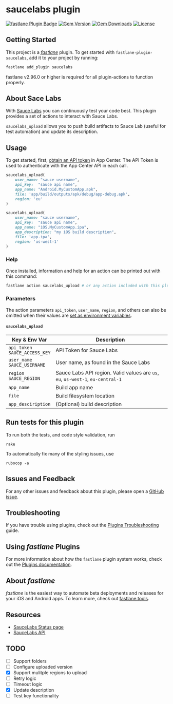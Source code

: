 # saucelabs plugin

[![fastlane Plugin Badge](https://rawcdn.githack.com/fastlane/fastlane/master/fastlane/assets/plugin-badge.svg)](https://rubygems.org/gems/fastlane-plugin-saucelabs)
[![Gem Version](https://badge.fury.io/rb/fastlane-plugin-saucelabs.svg)](https://badge.fury.io/rb/fastlane-plugin-saucelabs)
[![Gem Downloads](https://img.shields.io/gem/dt/fastlane-plugin-saucelabs?color=light-green)](https://img.shields.io/gem/dt/fastlane-plugin-saucelabs)
[![License](https://img.shields.io/github/license/cloudkats/fastlane-plugin-saucelabs?color=light-green)](https://img.shields.io/github/license/cloudkats/fastlane-plugin-saucelabs)

## Getting Started

This project is a [_fastlane_](https://github.com/fastlane/fastlane) plugin. To get started with `fastlane-plugin-saucelabs`, add it to your project by running:

```bash
fastlane add_plugin saucelabs
```

fastlane v2.96.0 or higher is required for all plugin-actions to function properly.

## About Sace Labs
With [Sauce Labs](https://saucelabs.com/) you can continuously test your code best. This plugin provides a set of actions to interact with Sauce Labs.

`saucelabs_upload` allows you to push build artifacts to Sauce Lab (useful for test automation) and update its description.

## Usage

To get started, first, [obtain an API token](https://docs.saucelabs.com/dev/api/index.html) in App Center. The API Token is used to authenticate with the App Center API in each call.

```ruby
saucelabs_upload(
    user_name: "sauce username",
    api_key:  "sauce api name",
    app_name: "Android.MyCustomApp.apk",
    file: 'app/build/outputs/apk/debug/app-debug.apk',
    region: 'eu'
)
```

```ruby
saucelabs_upload(
    user_name: "sauce username",
    api_key:  "sauce api name",
    app_name: "iOS.MyCustomApp.ipa",
    app_description: "my iOS build description",
    file: 'app.ipa',
    region: 'us-west-1'
)
```

### Help

Once installed, information and help for an action can be printed out with this command:

```sh
fastlane action saucelabs_upload # or any action included with this plugin
```

### Parameters

The action parameters `api_token`, `user_name`, `region`, and others can also be omitted when their values are [set as environment variables](https://docs.fastlane.tools/advanced/#environment-variables).

#### `saucelabs_upload`

| Key & Env Var | Description |
|-----------------|--------------------|
| `api_token` <br/> `SAUCE_ACCESS_KEY` | API Token for Sauce Labs |
| `user_name` <br/> `SAUCE_USERNAME` | User name, as found in the Sauce Labs |
| `region` <br/> `SAUCE_REGION` | Sauce Labs API region. Valid values are `us`, `eu`, `us-west-1`, `eu-central-1` |
| `app_name`  | Build app name |
| `file`  | Build filesystem location |
| `app_desciription`  | (Optional) build description |

## Run tests for this plugin

To run both the tests, and code style validation, run

```
rake
```

To automatically fix many of the styling issues, use
```
rubocop -a
```

## Issues and Feedback

For any other issues and feedback about this plugin, please open a [GitHub issue](https://github.com/cloudkats/fastlane-plugin-saucelabs/issues).

## Troubleshooting

If you have trouble using plugins, check out the [Plugins Troubleshooting](https://docs.fastlane.tools/plugins/plugins-troubleshooting/) guide.

## Using _fastlane_ Plugins

For more information about how the `fastlane` plugin system works, check out the [Plugins documentation](https://docs.fastlane.tools/plugins/create-plugin/).

## About _fastlane_

_fastlane_ is the easiest way to automate beta deployments and releases for your iOS and Android apps. To learn more, check out [fastlane.tools](https://fastlane.tools).

## Resources

- [SauceLabs Status page](https://status.saucelabs.com/)
- [SauceLabs API](https://docs.saucelabs.com/dev/api/index.html)

## TODO

- [ ] Support folders
- [ ] Configure uploaded version
- [X] Support mulitple regions to upload
- [ ] Retry logic
- [ ] Timeout logic
- [X] Update description
- [ ] Test key functionality
